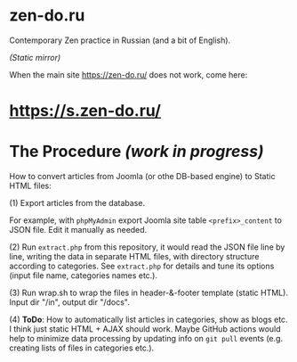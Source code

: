 # zen-do.ru

Contemporary Zen practice in Russian (and a bit of English).

_(Static mirror)_

When the main site https://zen-do.ru/ does not work, come here:

# https://s.zen-do.ru/

# The Procedure _(work in progress)_

How to convert articles from Joomla (or othe DB-based engine) to Static HTML files:

(1) Export articles from the database.

For example, with `phpMyAdmin` export Joomla site table `<prefix>_content` to JSON file. Edit it manually as needed.

(2) Run `extract.php` from this repository, it would read the JSON file line by line, writing the data in separate HTML files, with directory structure according to categories. See `extract.php` for details and tune its options (input file name, categories names etc.).

(3) Run wrap.sh to wrap the files in header-&-footer template (static HTML). Input dir "/in", output dir "/docs".

(4) **ToDo**: How to automatically list articles in categories, show as blogs etc. I think just static HTML + AJAX should work. Maybe GitHub actions would help to minimize data processing by updating info on `git pull` events (e.g. creating lists of files in categories etc.).
